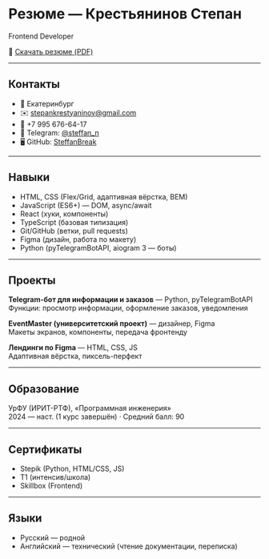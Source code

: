 # Резюме — Крестьянинов Степан

Frontend Developer

📄 [Скачать резюме (PDF)](./Resume_Krestyaninov_Stepan.pdf)

---

## Контакты
- 📍 Екатеринбург
- ✉️ stepankrestyaninov@gmail.com
- 📱 +7 995 676-64-17
- 💬 Telegram: [@steffan_n](https://t.me/steffan_n)
- 🖥️ GitHub: [SteffanBreak](https://github.com/SteffanBreak)

---

## Навыки
- HTML, CSS (Flex/Grid, адаптивная вёрстка, BEM)  
- JavaScript (ES6+) — DOM, async/await  
- React (хуки, компоненты)  
- TypeScript (базовая типизация)  
- Git/GitHub (ветки, pull requests)  
- Figma (дизайн, работа по макету)  
- Python (pyTelegramBotAPI, aiogram 3 — боты)  

---

## Проекты
**Telegram-бот для информации и заказов** — Python, pyTelegramBotAPI  
Функции: просмотр информации, оформление заказов, уведомления  

**EventMaster (университетский проект)** — дизайнер, Figma  
Макеты экранов, компоненты, передача фронтенду  

**Лендинги по Figma** — HTML, CSS, JS  
Адаптивная вёрстка, пиксель-перфект  

---

## Образование
УрФУ (ИРИТ-РТФ), «Программная инженерия»  
2024 — наст. (1 курс завершён) · Средний балл: 90  

---

## Сертификаты
- Stepik (Python, HTML/CSS, JS)  
- T1 (интенсив/школа)  
- Skillbox (Frontend)  

---

## Языки
- Русский — родной  
- Английский — технический (чтение документации, переписка)  
